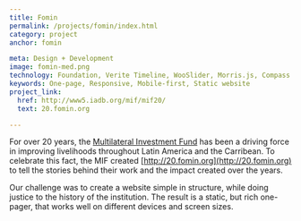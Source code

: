 ```yaml
---
title: Fomin
permalink: /projects/fomin/index.html
category: project
anchor: fomin

meta: Design + Development
image: fomin-med.png
technology: Foundation, Verite Timeline, WooSlider, Morris.js, Compass
keywords: One-page, Responsive, Mobile-first, Static website
project_link:
  href: http://www5.iadb.org/mif/mif20/
  text: 20.fomin.org

---
```

For over 20 years, the [Multilateral Investment Fund](http://fomin.org) has been a driving force in improving livelihoods throughout Latin America and the Carribean. To celebrate this fact, the MIF created [http://20.fomin.org](http://20.fomin.org) to tell the stories behind their work and the impact created over the years.  

Our challenge was to create a website simple in structure, while doing justice to the history of the institution. The result is a static, but rich one-pager, that works well on different devices and screen sizes. 
